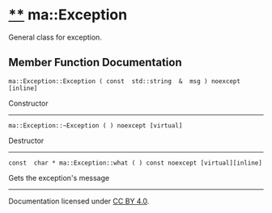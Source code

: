 [**](https://github.com/openma/openma-doc/edit/api/nightly/c++/classma_1_1_exception.md "Improve this documentation")
ma::Exception
=============

General class for exception.

Member Function Documentation
-----------------------------

    ma::Exception::Exception ( const  std::string  &  msg ) noexcept [inline]

Constructor

------------------------------------------------------------------------

    ma::Exception::~Exception ( ) noexcept [virtual]

Destructor

------------------------------------------------------------------------

    const  char * ma::Exception::what ( ) const noexcept [virtual][inline]

Gets the exception's message

------------------------------------------------------------------------

Documentation licensed under [CC BY 4.0](https://creativecommons.org/licenses/by/4.0/).


